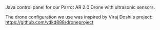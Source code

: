 Java control panel for our Parrot AR 2.0 Drone with ultrasonic sensors.

The drone configuration we use was inspired by Viraj Doshi's project:
https://github.com/vdkd888/droneproject 
